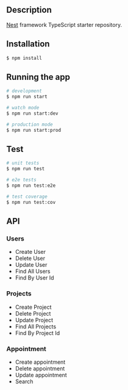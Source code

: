 ## Description

[Nest](https://github.com/nestjs/nest) framework TypeScript starter repository.

## Installation

```bash
$ npm install
```

## Running the app

```bash
# development
$ npm run start

# watch mode
$ npm run start:dev

# production mode
$ npm run start:prod
```

## Test

```bash
# unit tests
$ npm run test

# e2e tests
$ npm run test:e2e

# test coverage
$ npm run test:cov
```

## API

### Users

- Create User
- Delete User
- Update User
- Find All Users
- Find By User Id

### Projects

- Create Project
- Delete Project
- Update Project
- Find All Projects
- Find By Project Id

### Appointment

- Create appointment
- Delete appointment
- Update appointment
- Search
